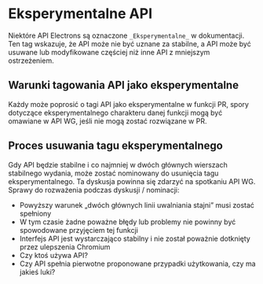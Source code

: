 # Eksperymentalne API

Niektóre API Electrons są oznaczone `_Eksperymentalne_` w dokumentacji. Ten tag wskazuje, że API może nie być uznane za stabilne, a API może być usuwane lub modyfikowane częściej niż inne API z mniejszym ostrzeżeniem.

## Warunki tagowania API jako eksperymentalne

Każdy może poprosić o tagi API jako eksperymentalne w funkcji PR, spory dotyczące eksperymentalnego charakteru danej funkcji mogą być omawiane w API WG, jeśli nie mogą zostać rozwiązane w PR.

## Proces usuwania tagu eksperymentalnego

Gdy API będzie stabilne i co najmniej w dwóch głównych wierszach stabilnego wydania, może zostać nominowany do usunięcia tagu eksperymentalnego.  Ta dyskusja powinna się zdarzyć na spotkaniu API WG.  Sprawy do rozważenia podczas dyskusji / nominacji:

* Powyższy warunek „dwóch głównych linii uwalniania stajni” musi zostać spełniony
* W tym czasie żadne poważne błędy lub problemy nie powinny być spowodowane przyjęciem tej funkcji
* Interfejs API jest wystarczająco stabilny i nie został poważnie dotknięty przez ulepszenia Chromium
* Czy ktoś używa API?
* Czy API spełnia pierwotne proponowane przypadki użytkowania, czy ma jakieś luki?
